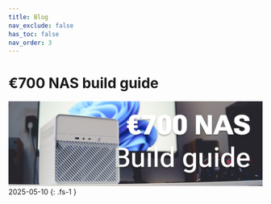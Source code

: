 ```yaml
---
title: Blog
nav_exclude: false
has_toc: false
nav_order: 3
---
```


# €700 NAS build guide
[![](700-nas-build-guide/header_1200px.jpg)](700-nas-build-guide)
2025-05-10
{: .fs-1 }